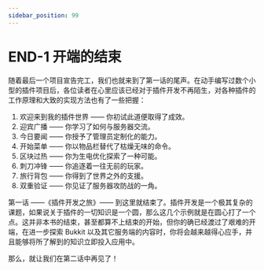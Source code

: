 ```yaml
---
sidebar_position: 99
---
```


# END-1 开端的结束

随着最后一个项目宣告完工，我们也就来到了第一话的尾声。在动手编写过数个小型的插件项目后，各位读者在心里应该已经对于插件开发不再陌生，对各种插件的工作原理和大致的实现方法也有了一些把握：

1. 欢迎来到我的插件世界 —— 你初试此道便取得了成效。
2. 迎宾广播 —— 你学习了如何与服务器交流。
3. 今日要闻 —— 你授予了管理员定制化的能力。
4. 开始菜单 —— 你以物品栏替代了枯燥无味的命令。
5. 区块过热 —— 你为生电优化探索了一种可能。
6. 刺刀冲锋 —— 你追逐着一往无前的玩家。
7. 旅行背包 —— 你得到了世界之外的支援。
8. 双重验证 —— 你见证了服务器攻防战的一角。

第一话 ——《插件开发之旅》—— 到这里就结束了。插件开发是一个极其复杂的课题，如果说关于插件的一切知识是一个圆，那么这几个示例就是在圆心打了一个点。这并非本书的结束，甚至都算不上结束的开始，但你的确已经渡过了艰难的开端，在进一步探索 Bukkit 以及其它服务端的内容时，你将会越来越得心应手，并且能够将所了解到的知识立即投入应用中。

那么，就让我们在第二话中再见了！